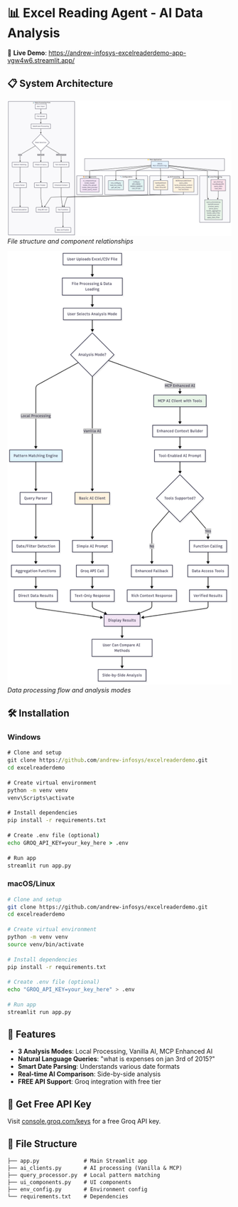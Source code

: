 # 📊 Excel Reading Agent - AI Data Analysis

🚀 **Live Demo**: https://andrew-infosys-excelreaderdemo-app-vgw4w6.streamlit.app/

## 📋 System Architecture

![Code Structure](Code%20Structure.png)
*File structure and component relationships*

![Workflow](Workflow.png)  
*Data processing flow and analysis modes*

## 🛠️ Installation

### Windows
```cmd
# Clone and setup
git clone https://github.com/andrew-infosys/excelreaderdemo.git
cd excelreaderdemo

# Create virtual environment
python -m venv venv
venv\Scripts\activate

# Install dependencies
pip install -r requirements.txt

# Create .env file (optional)
echo GROQ_API_KEY=your_key_here > .env

# Run app
streamlit run app.py
```

### macOS/Linux
```bash
# Clone and setup
git clone https://github.com/andrew-infosys/excelreaderdemo.git
cd excelreaderdemo

# Create virtual environment
python -m venv venv
source venv/bin/activate

# Install dependencies
pip install -r requirements.txt

# Create .env file (optional)
echo "GROQ_API_KEY=your_key_here" > .env

# Run app
streamlit run app.py
```

## 🎯 Features

- **3 Analysis Modes**: Local Processing, Vanilla AI, MCP Enhanced AI
- **Natural Language Queries**: "what is expenses on jan 3rd of 2015?"
- **Smart Date Parsing**: Understands various date formats
- **Real-time AI Comparison**: Side-by-side analysis
- **FREE API Support**: Groq integration with free tier

## 🔑 Get Free API Key

Visit [console.groq.com/keys](https://console.groq.com/keys) for a free Groq API key.

## 📁 File Structure

```
├── app.py              # Main Streamlit app
├── ai_clients.py       # AI processing (Vanilla & MCP)
├── query_processor.py  # Local pattern matching
├── ui_components.py    # UI components
├── env_config.py       # Environment config
└── requirements.txt    # Dependencies
```
